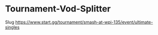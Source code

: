 # Tournament-Vod-Splitter

Slug
https://www.start.gg/tournament/smash-at-wpi-135/event/ultimate-singles
